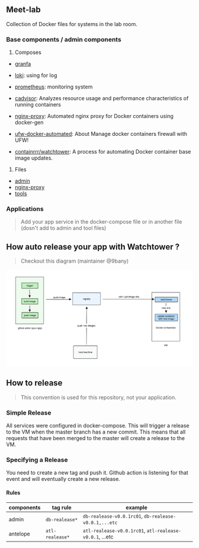 ## Meet-lab

Collection of Docker files for systems in the lab room.
### Base components / admin components
1. Composes
- [granfa](https://github.com/grafana/grafana)
- [loki](https://github.com/grafana/loki): using for log
- [prometheus](https://github.com/prometheus/prometheus): monitoring system
- [cadvisor](https://github.com/google/cadvisor): Analyzes resource usage and performance characteristics of running containers
    
- [nginx-proxy](https://github.com/nginx-proxy/nginx-proxy): Automated nginx proxy for Docker containers using docker-gen
- [ufw-docker-automated](https://github.com/shinebayar-g/ufw-docker-automated): About
Manage docker containers firewall with UFW!

- [containrrr/watchtower](https://github.com/containrrr/watchtower): A process for automating Docker container base image updates.
1. Files
- [admin](./docker/docker-compose-admin.yml)
- [nginx-proxy](./docker/docker-compose-proxy.yml)
- [tools](./docker/docker-compose-tools.yml)
### Applications

> Add your app service in the docker-compose file or in another file (dosn't add to admin and tool files)


## How auto release your app with Watchtower ? 

> Checkout this diagram (maintainer @9bany)

![image](./assets/watchtower.png)
## How to release

> This convention is used for this repository, not your application.
### Simple Release

All services were configured in docker-compose. This will trigger a release to the VM when the master branch has a new commit. This means that all requests that have been merged to the master will create a release to the VM.

### Specifying a Release

You need to create a new tag and push it. Github action is listening for that event and will eventually create a new release.
#### Rules

| components  | tag rule | example  |
|---|---|---|
|  admin | `db-realease*`  |  `db-realease-v0.0.1rc01`, `db-realease-v0.0.1,...etc` |
|  antelope | `atl-realease*`  | `atl-realease-v0.0.1rc01`, `atl-realease-v0.0.1`, ...etc  |
